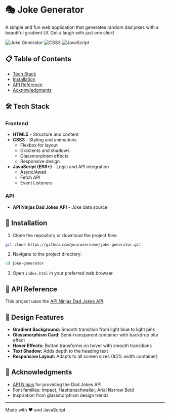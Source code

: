 # 🎭 Joke Generator

A simple and fun web application that generates random dad jokes with a beautiful gradient UI. Get a laugh with just one click!

![Joke Generator](https://img.shields.io/badge/HTML5-E34F26?style=for-the-badge&logo=html5&logoColor=white)
![CSS3](https://img.shields.io/badge/CSS3-1572B6?style=for-the-badge&logo=css3&logoColor=white)
![JavaScript](https://img.shields.io/badge/JavaScript-F7DF1E?style=for-the-badge&logo=javascript&logoColor=black)

## 📋 Table of Contents

- [Tech Stack](#-tech-stack)
- [Installation](#-installation)
- [API Reference](#-api-reference)
- [Acknowledgments](#-acknowledgments)


## 🛠️ Tech Stack

### Frontend
- **HTML5** - Structure and content
- **CSS3** - Styling and animations
  - Flexbox for layout
  - Gradients and shadows
  - Glassmorphism effects
  - Responsive design
- **JavaScript (ES6+)** - Logic and API integration
  - Async/Await
  - Fetch API
  - Event Listeners

### API
- **API Ninjas Dad Jokes API** - Joke data source

## 💾 Installation

1. Clone the repository or download the project files:
```bash
git clone https://github.com/yourusername/joke-generator.git
```

2. Navigate to the project directory:
```bash
cd joke-generator
```

3. Open `index.html` in your preferred web browser.



## 🔌 API Reference

This project uses the [API Ninjas Dad Jokes API](https://api-ninjas.com/api/dadjokes).



## 🎨 Design Features

- **Gradient Background:** Smooth transition from light blue to light pink
- **Glassmorphism Card:** Semi-transparent container with backdrop blur effect
- **Hover Effects:** Button transforms on hover with smooth transitions
- **Text Shadow:** Adds depth to the heading text
- **Responsive Layout:** Adapts to all screen sizes (85% width container)

## 🙏 Acknowledgments

- [API Ninjas](https://api-ninjas.com/) for providing the Dad Jokes API
- Font families: Impact, Haettenschweiler, Arial Narrow Bold
- Inspiration from glassmorphism design trends

---


Made with ❤️ and JavaScript


